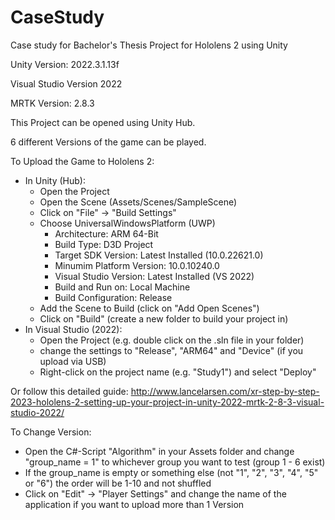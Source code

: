 # CaseStudy
Case study for Bachelor's Thesis
Project for Hololens 2 using Unity

Unity Version: 2022.3.1.13f

Visual Studio Version 2022

MRTK Version: 2.8.3

This Project can be opened using Unity Hub.

6 different Versions of the game can be played.

To Upload the Game to Hololens 2:
  - In Unity (Hub):
    - Open the Project
    - Open the Scene (Assets/Scenes/SampleScene)
    - Click on "File" -> "Build Settings"
    - Choose UniversalWindowsPlatform (UWP)
      - Architecture: ARM 64-Bit
      - Build Type: D3D Project
      - Target SDK Version: Latest Installed (10.0.22621.0)
      - Minumim Platform Version: 10.0.10240.0
      - Visual Studio Version: Latest Installed (VS 2022)
      - Build and Run on: Local Machine
      - Build Configuration: Release
    - Add the Scene to Build (click on "Add Open Scenes")
    - Click on "Build" (create a new folder to build your project in)
  - In Visual Studio (2022):
    - Open the Project (e.g. double click on the .sln file in your folder)
    - change the settings to "Release", "ARM64" and "Device" (if you upload via USB)
    - Right-click on the project name (e.g. "Study1") and select "Deploy"

Or follow this detailed guide: http://www.lancelarsen.com/xr-step-by-step-2023-hololens-2-setting-up-your-project-in-unity-2022-mrtk-2-8-3-visual-studio-2022/

To Change Version:
  - Open the C#-Script "Algorithm" in your Assets folder and change "group_name = 1" to whichever group you want to test (group 1 - 6 exist)
  - If the group_name is empty or something else (not "1", "2", "3", "4", "5" or "6") the order will be 1-10 and not shuffled
  - Click on "Edit" -> "Player Settings" and change the name of the application if you want to upload more than 1 Version
